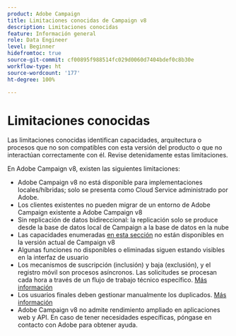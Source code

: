 ```yaml
---
product: Adobe Campaign
title: Limitaciones conocidas de Campaign v8
description: Limitaciones conocidas
feature: Información general
role: Data Engineer
level: Beginner
hidefromtoc: true
source-git-commit: cf00895f988514fc029d0060d7404bdef0c8b30e
workflow-type: ht
source-wordcount: '177'
ht-degree: 100%

---
```


# Limitaciones conocidas

Las limitaciones conocidas identifican capacidades, arquitectura o procesos que no son compatibles con esta versión del producto o que no interactúan correctamente con él. Revise detenidamente estas limitaciones.

En Adobe Campaign v8, existen las siguientes limitaciones:

* Adobe Campaign v8 no está disponible para implementaciones locales/híbridas; solo se presenta como Cloud Service administrado por Adobe.
* Los clientes existentes no pueden migrar de un entorno de Adobe Campaign existente a Adobe Campaign v8
* Sin replicación de datos bidireccional: la replicación solo se produce desde la base de datos local de Campaign a la base de datos en la nube
* Las capacidades enumeradas [en esta sección](capability-matrix.md#gs-unavailable-features) no están disponibles en la versión actual de Campaign v8
* Algunas funciones no disponibles o eliminadas siguen estando visibles en la interfaz de usuario
* Los mecanismos de suscripción (inclusión) y baja (exclusión), y el registro móvil son procesos asíncronos. Las solicitudes se procesan cada hora a través de un flujo de trabajo técnico específico. [Más información](../config/replication.md#tech-wf)
* Los usuarios finales deben gestionar manualmente los duplicados. [Más información](../dev/keys.md)
* Adobe Campaign v8 no admite rendimiento ampliado en aplicaciones web y API. En caso de tener necesidades específicas, póngase en contacto con Adobe para obtener ayuda.


